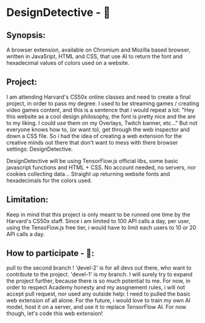 # DesignDetective - 🔎

## Synopsis:
A browser extension, available on Chromium and Mozilla based browser, written in JavaSript, HTML and CSS, that use AI to return the font and hexadecimal values of colors used on a website.

## Project:
I am attending Harvard's CS50x online classes and need to create a final project, in order to pass my degree.
I used to be streaming games / creating video games content, and this is a sentence that i would repeat a lot: "Hey this website as a cool design philosophy, the font is pretty nice and the are to my liking. I could use them on my Overlays, Twitch banner, etc..."
But not everyone knows how to, (or want to), get through the web inspector and down a CSS file. So i had the idea of creating a web extension for the creative minds out there that don't want to mess with there browser settings: DesignDetective.

DesignDetective will be using TensorFlow.js official libs, some basic javascript functions and HTML + CSS. No account needed, no servers, nor cookies collecting data... Straight up returning website fonts and hexadecimals for the colors used.

## Limitation:
Keep in mind that this project is only meant to be runned one time by the Harvard's CS50x staff. Since i am limited to 100 API calls a day, per user, using the TensoFlow.js free tier, i would have to limit each users to 10 or 20 API calls a day.

## How to participate - 🙏: 
pull to the second branch !
'devel-2' is for all devs out there, who want to contribute to the project. 'devel-1' is my branch. I will surely try to expand the project further, because there is so much potential to me. For now, in order to respect Academy honesty and my assgnement rules, i will not accept pull request, nor used any outside help: I need to pulled the basic web extension of all alone.
For the future, i would love to train my own AI model, host it on a server, and use it to replace TensorFlow AI. For now though, let's code this web extension!
